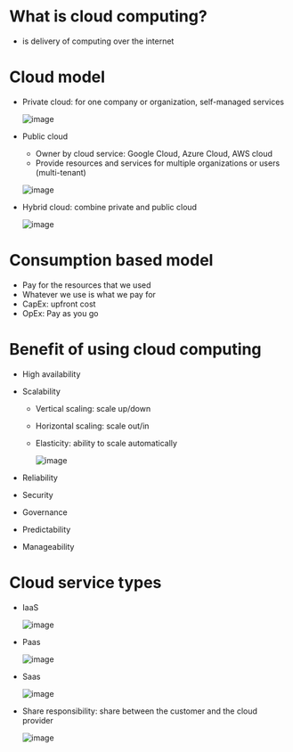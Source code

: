 # What is cloud computing?
  - is delivery of computing over the internet
# Cloud model
  - Private cloud: for one company or organization, self-managed services

    ![image](https://github.com/GiangHM/Documents/assets/36400582/a188dc02-2535-43d3-a8ac-18b5f241aa1e)

  - Public cloud
    + Owner by cloud service: Google Cloud, Azure Cloud, AWS cloud
    + Provide resources and services for multiple organizations or users (multi-tenant)
   
    ![image](https://github.com/GiangHM/Documents/assets/36400582/66d94b74-c606-451d-9b86-c81499dccf50)

  - Hybrid cloud: combine private and public cloud

    ![image](https://github.com/GiangHM/Documents/assets/36400582/9142ea22-9c6c-4489-bf16-2096e6f0200c)
# Consumption based model
  - Pay for the resources that we used
  - Whatever we use is what we pay for
  - CapEx: upfront cost
  - OpEx: Pay as you go
# Benefit of using cloud computing
  - High availability
  - Scalability
    + Vertical scaling: scale up/down
    + Horizontal scaling: scale  out/in
    + Elasticity: ability to scale automatically

      ![image](https://github.com/GiangHM/Documents/assets/36400582/35b9a648-69b6-49c7-88a3-55179dab9637)

  - Reliability
  - Security
  - Governance
  - Predictability
  - Manageability
# Cloud service types
  - IaaS

    ![image](https://github.com/GiangHM/Documents/assets/36400582/bd1d4899-857c-4af8-b1a0-3ab59819183f)

  - Paas

    ![image](https://github.com/GiangHM/Documents/assets/36400582/6e48c4cf-7259-4ad2-aed9-bd47d8db67f5)

  - Saas

    ![image](https://github.com/GiangHM/Documents/assets/36400582/fb06d984-f999-42d3-8744-a79df2027f50)

  - Share responsibility: share between the customer and the cloud provider

    ![image](https://github.com/GiangHM/Documents/assets/36400582/65c8e6ed-1125-429a-b61c-86bd42c1d7db)



